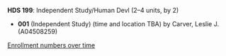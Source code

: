 **HDS 199**: Independent Study/Human Devl (2–4 units, by 2)

- **001** (Independent Study) (time and location TBA) by Carver, Leslie J. (A04508259)

[Enrollment numbers over time](./HDS199.tsv)
